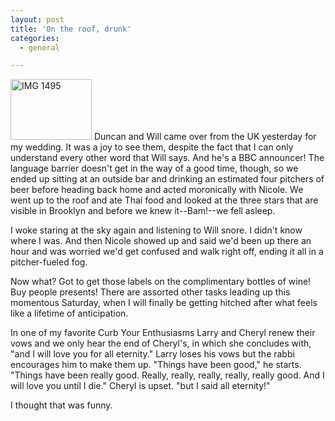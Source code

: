 ```yaml
---
layout: post
title: 'On the roof, drunk'
categories:
  - general

---
```


<a href="http://www.levjoy.com/wp-content/photos/IMG_1495.JPG" target="_blank" title="IMG 1495"><img class="alignleft" src="http://www.levjoy.com/wp-content/photos/thumb_IMG_1495.JPG" width="130" height="97" alt="IMG 1495" /></a>
Duncan and Will came over from the UK yesterday for my wedding. It was a joy to see them, despite the fact that I can only understand every other word that Will says. And he's a BBC announcer! The language barrier doesn't get in the way of a good time, though, so we ended up sitting at an outside bar and drinking an estimated four pitchers of beer before heading back home and acted moronically with Nicole. We went up to the roof and ate Thai food and looked at the three stars that are visible in Brooklyn and before we knew it--Bam!--we fell asleep. 

I woke staring at the sky again and listening to Will snore. I didn't know where I was. And then Nicole showed up and said we'd been up there an hour and was worried we'd get confused and walk right off, ending it all in a pitcher-fueled fog. 

Now what? Got to get those labels on the complimentary bottles of wine! Buy people presents! There are assorted other tasks leading up this momentous Saturday, when I will finally be getting hitched after what feels like a lifetime of anticipation. 

In one of my favorite Curb Your Enthusiasms Larry and Cheryl renew their vows and we only hear the end of Cheryl's, in which she concludes with, "and I will love you for all eternity." Larry loses his vows but the rabbi encourages him to make them up. "Things have been good," he starts. "Things have been really good. Really, really, really, really, really good. And I will love you until I die." Cheryl is upset. "but I said all eternity!" 

I thought that was funny.
